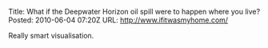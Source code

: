 Title: What if the Deepwater Horizon oil spill were to happen where you live?
Posted: 2010-06-04 07:20Z
URL: http://www.ifitwasmyhome.com/

Really smart visualisation.